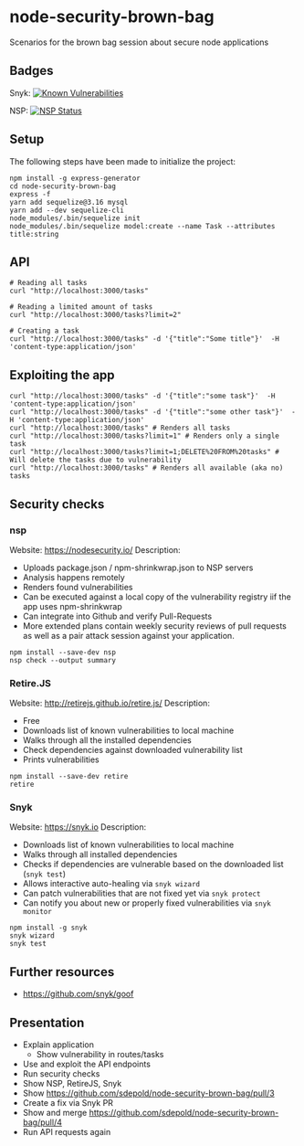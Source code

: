 # node-security-brown-bag
Scenarios for the brown bag session about secure node applications

## Badges

Snyk: [![Known Vulnerabilities](https://snyk.io/test/github/sdepold/node-security-brown-bag/badge.svg)](https://snyk.io/test/github/sdepold/node-security-brown-bag)

NSP: [![NSP Status](https://nodesecurity.io/orgs/barfooz/projects/df73b085-1256-4e50-90df-9358236622ee/badge)](https://nodesecurity.io/orgs/barfooz/projects/df73b085-1256-4e50-90df-9358236622ee)


## Setup
The following steps have been made to initialize the project:

```
npm install -g express-generator
cd node-security-brown-bag
express -f
yarn add sequelize@3.16 mysql
yarn add --dev sequelize-cli
node_modules/.bin/sequelize init
node_modules/.bin/sequelize model:create --name Task --attributes title:string
```

## API

```
# Reading all tasks
curl "http://localhost:3000/tasks"

# Reading a limited amount of tasks
curl "http://localhost:3000/tasks?limit=2"

# Creating a task
curl "http://localhost:3000/tasks" -d '{"title":"Some title"}'  -H 'content-type:application/json'
```

## Exploiting the app

```
curl "http://localhost:3000/tasks" -d '{"title":"some task"}'  -H 'content-type:application/json'
curl "http://localhost:3000/tasks" -d '{"title":"some other task"}'  -H 'content-type:application/json'
curl "http://localhost:3000/tasks" # Renders all tasks
curl "http://localhost:3000/tasks?limit=1" # Renders only a single task
curl "http://localhost:3000/tasks?limit=1;DELETE%20FROM%20tasks" # Will delete the tasks due to vulnerability
curl "http://localhost:3000/tasks" # Renders all available (aka no) tasks
```

## Security checks

### nsp

Website: https://nodesecurity.io/
Description:
- Uploads package.json / npm-shrinkwrap.json to NSP servers
- Analysis happens remotely
- Renders found vulnerabilities
- Can be executed against a local copy of the vulnerability registry iif the app uses npm-shrinkwrap
- Can integrate into Github and verify Pull-Requests
- More extended plans contain weekly security reviews of pull requests as well as a pair attack session
  against your application.

```
npm install --save-dev nsp
nsp check --output summary
```

### Retire.JS

Website: http://retirejs.github.io/retire.js/
Description:
- Free
- Downloads list of known vulnerabilities to local machine
- Walks through all the installed dependencies
- Check dependencies against downloaded vulnerability list
- Prints vulnerabilities

```
npm install --save-dev retire
retire
```

### Snyk

Website: https://snyk.io
Description:
- Downloads list of known vulnerabilities to local machine
- Walks through all installed dependencies
- Checks if dependencies are vulnerable based on the downloaded list (`snyk test`)
- Allows interactive auto-healing via `snyk wizard`
- Can patch vulnerabilities that are not fixed yet via `snyk protect`
- Can notify you about new or properly fixed vulnerabilities via `snyk monitor`

```
npm install -g snyk
snyk wizard
snyk test
```

## Further resources
- https://github.com/snyk/goof

## Presentation

- Explain application
    - Show vulnerability in routes/tasks
- Use and exploit the API endpoints
- Run security checks
- Show NSP, RetireJS, Snyk
- Show https://github.com/sdepold/node-security-brown-bag/pull/3
- Create a fix via Snyk PR
- Show and merge https://github.com/sdepold/node-security-brown-bag/pull/4
- Run API requests again
